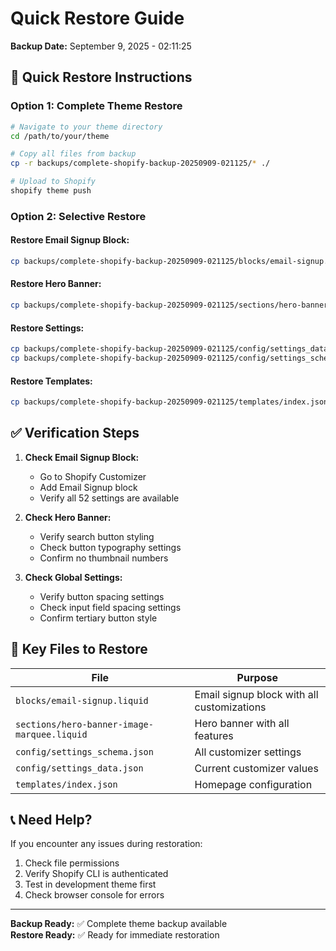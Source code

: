 # Quick Restore Guide
**Backup Date:** September 9, 2025 - 02:11:25

## 🚀 Quick Restore Instructions

### **Option 1: Complete Theme Restore**
```bash
# Navigate to your theme directory
cd /path/to/your/theme

# Copy all files from backup
cp -r backups/complete-shopify-backup-20250909-021125/* ./

# Upload to Shopify
shopify theme push
```

### **Option 2: Selective Restore**

#### **Restore Email Signup Block:**
```bash
cp backups/complete-shopify-backup-20250909-021125/blocks/email-signup.liquid blocks/
```

#### **Restore Hero Banner:**
```bash
cp backups/complete-shopify-backup-20250909-021125/sections/hero-banner-image-marquee.liquid sections/
```

#### **Restore Settings:**
```bash
cp backups/complete-shopify-backup-20250909-021125/config/settings_data.json config/
cp backups/complete-shopify-backup-20250909-021125/config/settings_schema.json config/
```

#### **Restore Templates:**
```bash
cp backups/complete-shopify-backup-20250909-021125/templates/index.json templates/
```

## ✅ Verification Steps

1. **Check Email Signup Block:**
   - Go to Shopify Customizer
   - Add Email Signup block
   - Verify all 52 settings are available

2. **Check Hero Banner:**
   - Verify search button styling
   - Check button typography settings
   - Confirm no thumbnail numbers

3. **Check Global Settings:**
   - Verify button spacing settings
   - Check input field spacing settings
   - Confirm tertiary button style

## 🎯 Key Files to Restore

| File | Purpose |
|------|---------|
| `blocks/email-signup.liquid` | Email signup block with all customizations |
| `sections/hero-banner-image-marquee.liquid` | Hero banner with all features |
| `config/settings_schema.json` | All customizer settings |
| `config/settings_data.json` | Current customizer values |
| `templates/index.json` | Homepage configuration |

## 📞 Need Help?

If you encounter any issues during restoration:
1. Check file permissions
2. Verify Shopify CLI is authenticated
3. Test in development theme first
4. Check browser console for errors

---

**Backup Ready:** ✅ Complete theme backup available  
**Restore Ready:** ✅ Ready for immediate restoration
